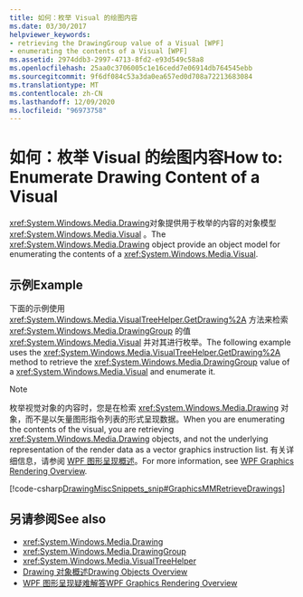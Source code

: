 ```yaml
---
title: 如何：枚举 Visual 的绘图内容
ms.date: 03/30/2017
helpviewer_keywords:
- retrieving the DrawingGroup value of a Visual [WPF]
- enumerating the contents of a Visual [WPF]
ms.assetid: 2974ddb3-2997-4713-8fd2-e93d549c58a8
ms.openlocfilehash: 25aa0c3706005c1e16cedd7e06914db764545ebb
ms.sourcegitcommit: 9f6df084c53a3da0ea657ed0d708a72213683084
ms.translationtype: MT
ms.contentlocale: zh-CN
ms.lasthandoff: 12/09/2020
ms.locfileid: "96973758"
---
```

# <a name="how-to-enumerate-drawing-content-of-a-visual"></a><span data-ttu-id="f5ca8-102">如何：枚举 Visual 的绘图内容</span><span class="sxs-lookup"><span data-stu-id="f5ca8-102">How to: Enumerate Drawing Content of a Visual</span></span>
<span data-ttu-id="f5ca8-103"><xref:System.Windows.Media.Drawing>对象提供用于枚举的内容的对象模型 <xref:System.Windows.Media.Visual> 。</span><span class="sxs-lookup"><span data-stu-id="f5ca8-103">The <xref:System.Windows.Media.Drawing> object provide an object model for enumerating the contents of a <xref:System.Windows.Media.Visual>.</span></span>  
  
## <a name="example"></a><span data-ttu-id="f5ca8-104">示例</span><span class="sxs-lookup"><span data-stu-id="f5ca8-104">Example</span></span>  
 <span data-ttu-id="f5ca8-105">下面的示例使用 <xref:System.Windows.Media.VisualTreeHelper.GetDrawing%2A> 方法来检索 <xref:System.Windows.Media.DrawingGroup> 的值 <xref:System.Windows.Media.Visual> 并对其进行枚举。</span><span class="sxs-lookup"><span data-stu-id="f5ca8-105">The following example uses the <xref:System.Windows.Media.VisualTreeHelper.GetDrawing%2A> method to retrieve the <xref:System.Windows.Media.DrawingGroup> value of a <xref:System.Windows.Media.Visual> and enumerate it.</span></span>  
  
> [!NOTE]
> <span data-ttu-id="f5ca8-106">枚举视觉对象的内容时，您是在检索 <xref:System.Windows.Media.Drawing> 对象，而不是以矢量图形指令列表的形式呈现数据。</span><span class="sxs-lookup"><span data-stu-id="f5ca8-106">When you are enumerating the contents of the visual, you are retrieving <xref:System.Windows.Media.Drawing> objects, and not the underlying representation of the render data as a vector graphics instruction list.</span></span> <span data-ttu-id="f5ca8-107">有关详细信息，请参阅 [WPF 图形呈现概述](wpf-graphics-rendering-overview.md)。</span><span class="sxs-lookup"><span data-stu-id="f5ca8-107">For more information, see [WPF Graphics Rendering Overview](wpf-graphics-rendering-overview.md).</span></span>  
  
 [!code-csharp[DrawingMiscSnippets_snip#GraphicsMMRetrieveDrawings](~/samples/snippets/csharp/VS_Snippets_Wpf/DrawingMiscSnippets_snip/CSharp/EnumerateDrawingsExample.xaml.cs#graphicsmmretrievedrawings)]  
  
## <a name="see-also"></a><span data-ttu-id="f5ca8-108">另请参阅</span><span class="sxs-lookup"><span data-stu-id="f5ca8-108">See also</span></span>

- <xref:System.Windows.Media.Drawing>
- <xref:System.Windows.Media.DrawingGroup>
- <xref:System.Windows.Media.VisualTreeHelper>
- [<span data-ttu-id="f5ca8-109">Drawing 对象概述</span><span class="sxs-lookup"><span data-stu-id="f5ca8-109">Drawing Objects Overview</span></span>](drawing-objects-overview.md)
- [<span data-ttu-id="f5ca8-110">WPF 图形呈现疑难解答</span><span class="sxs-lookup"><span data-stu-id="f5ca8-110">WPF Graphics Rendering Overview</span></span>](wpf-graphics-rendering-overview.md)

